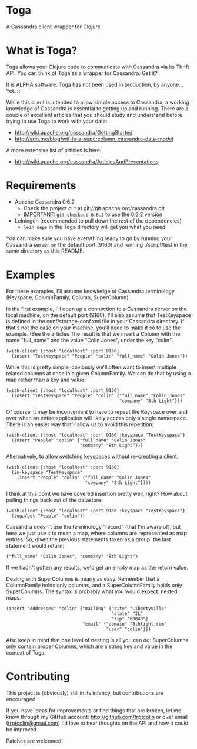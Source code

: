 Toga
=========

A Cassandra client wrapper for Clojure


What is Toga?
=====

Toga allows your Clojure code to communicate with Cassandra via its
Thrift API. You can think of Toga as a wrapper for Cassandra. Get it?

It is ALPHA software. Toga has not been used in production, by anyone... Yet.  :)

While this client is intended to allow simple access to Cassandra, a working
knowledge of Cassandra is essential to getting up and running. There are a
couple of excellent articles that you should study and understand before trying
to use Toga to work with your data:

* http://wiki.apache.org/cassandra/GettingStarted
* http://arin.me/blog/wtf-is-a-supercolumn-cassandra-data-model

A more extensive list of articles is here:
* http://wiki.apache.org/cassandra/ArticlesAndPresentations


Requirements
============

* Apache Cassandra 0.6.2
  * Check the project out at git://git.apache.org/cassandra.git
  * IMPORTANT: `git checkout 0.6.2` to use the 0.6.2 version
* Leiningen (recommended to pull down the rest of the dependencies)
  * `lein deps` in the Toga directory will get you what you need

You can make sure you have everything ready to go by running your Cassandra
server on the default port (9160) and running ./script/test in the same
directory as this README.


Examples
========

For these examples, I'll assume knowledge of Cassandra terminology (Keyspace,
ColumnFamily, Column, SuperColumn).

In the first example, I'll open up a connection to a Cassandra server on the
local machine, on the default port (9160). I'll also assume that TestKeyspace is
defined in the conf/storage-conf.xml file in your Cassandra directory. If that's
not the case on your machine, you'll need to make it so to use the example. (See
the articles The result is that we insert a Column with the name "full_name" and
the value "Colin Jones", under the key "colin".

    (with-client {:host "localhost" :port 9160}
      (insert "TestKeyspace" "People" "colin" "full_name" "Colin Jones"))

While this is pretty simple, obviously we'll often want to insert multiple
related columns at once in a given ColumnFamily.  We can do that by using a
map rather than a key and value:

    (with-client {:host "localhost" :port 9160}
      (insert "TestKeyspace" "People" "colin" {"full_name" "Colin Jones"
                                               "company" "8th Light"}))

Of course, it may be inconvenient to have to repeat the Keyspace over and over
when an entire application will likely access only a single namespace. There
is an easier way that'll allow us to avoid this repetition:

    (with-client {:host "localhost" :port 9160 :keyspace "TestKeyspace"}
      (insert "People" "colin" {"full_name" "Colin Jones"
                                "company" "8th Light"}))

Alternatively, to allow switching keyspaces without re-creating a client:

    (with-client {:host "localhost" :port 9160}
      (in-keyspace "TestKeyspace"
        (insert "People" "colin" {"full_name" "Colin Jones"
                                  "company" "8th Light"})))

I think at this point we have covered insertion pretty well, right? How about
pulling things back out of the datastore:

    (with-client {:host "localhost" :port 9160 :keyspace "TestKeyspace"}
      (toga/get "People" "colin"))

Cassandra doesn't use the terminology "record" (that I'm aware of), but here we
just use it to mean a map, where columns are represented as map entries. So, given
the previous statements taken as a group, the last statement would return:

    {"full_name" "Colin Jones", "company" "8th Light"}

If we hadn't gotten any results, we'd get an empty map as the return value.

Dealing with SuperColumns is nearly as easy. Remember that a ColumnFamily holds
only columns, and a SuperColumnFamily holds only SuperColumns. The syntax is
probably what you would expect: nested maps.

    (insert "Addresses" "colin" {"mailing" {"city" "Libertyville"
                                            "state" "IL"
                                            "zip" "60048"}
                                 "email" {"domain" "8thlight.com"
                                          "user" "colin"}})

Also keep in mind that one level of nesting is all you can do: SuperColumns only
contain proper Columns, which are a string key and value in the context of Toga.



Contributing
============

This project is (obviously) still in its infancy, but contributions are
encouraged.

If you have ideas for improvements or find things that are broken,
let me know through my GitHub account: http://github.com/trptcolin or over
email (trptcolin@gmail.com) I'd love to hear thoughts on the API and how it
could be improved.

Patches are welcomed!

